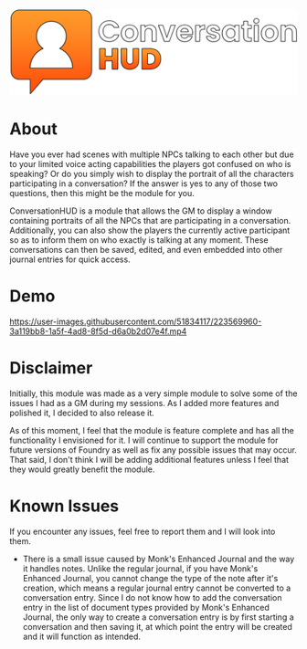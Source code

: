 ![Conversation HUD Logo](/docs/icon.png)

# About

Have you ever had scenes with multiple NPCs talking to each other but due to your limited voice acting capabilities the players got confused on who is speaking?
Or do you simply wish to display the portrait of all the characters participating in a conversation?
If the answer is yes to any of those two questions, then this might be the module for you.

ConversationHUD is a module that allows the GM to display a window containing portraits of all the NPCs that are participating in a conversation.
Additionally, you can also show the players the currently active participant so as to inform them on who exactly is talking at any moment.
These conversations can then be saved, edited, and even embedded into other journal entries for quick access.

# Demo

https://user-images.githubusercontent.com/51834117/223569960-3a119bb8-1a5f-4ad8-8f5d-d6a0b2d07e4f.mp4

# Disclaimer

Initially, this module was made as a very simple module to solve some of the issues I had as a GM during my sessions. As I added more features and polished it, I decided to also release it.

As of this moment, I feel that the module is feature complete and has all the functionality I envisioned for it. I will continue to support the module for future versions of Foundry as well as fix any possible issues that may occur. That said, I don't think I will be adding additional features unless I feel that they would greatly benefit the module.

# Known Issues

If you encounter any issues, feel free to report them and I will look into them.

- There is a small issue caused by Monk's Enhanced Journal and the way it handles notes. Unlike the regular journal, if you have Monk's Enhanced Journal, you cannot change the type of the note after it's creation, which means a regular journal entry cannot be converted to a conversation entry. Since I do not know how to add the conversation entry in the list of document types provided by Monk's Enhanced Journal, the only way to create a conversation entry is by first starting a conversation and then saving it, at which point the entry will be created and it will function as intended.

